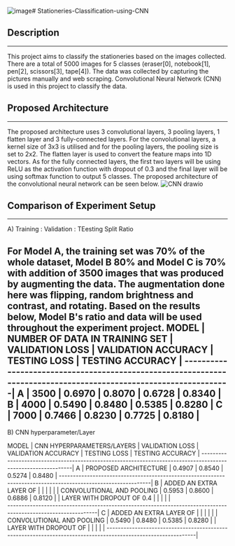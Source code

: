![image](https://github.com/eethiing/Stationeries-Classification/assets/85276977/5d4437cd-1b4d-4224-b336-7dcc86aa61c0)# Stationeries-Classification-using-CNN

## Description 
----------------------------------------------------------------------------------------------------------------------
This project aims to classify the stationeries based on the images collected. There are a total of 5000 images for 5 classes (eraser[0], notebook[1], pen[2], scissors[3], tape[4]). The data was collected by capturing the pictures manually and web scraping. Convolutional Neural Network (CNN) is used in this project to classify the data. 

## Proposed Architecture
----------------------------------------------------------------------------------------------------------------------
The proposed architecture uses 3 convolutional layers, 3 pooling layers, 1 flatten layer and 3 fully-connected layers. For the convolutional layers, a kernel size of 3x3 is utilised and for the pooling layers, the pooling size is set to 2x2. The flatten layer is used to convert the feature maps into 1D vectors. As for the fully connected layers, the first two layers will be using ReLU as the activation function with dropout of 0.3 and the final layer will be using softmax function to output 5 classes. The proposed architecture of the convolutional neural network can be seen below.
![CNN drawio](https://github.com/eethiing/Stationeries-Classification/assets/85276977/a4c8e20c-c0b6-476a-a571-1f0a3e187816)

## Comparison of Experiment Setup
----------------------------------------------------------------------------------------------------------------------
A) Training : Validation : TEesting Split Ratio

For Model A, the training set was 70% of the whole dataset, Model B 80% and Model C is 70% with addition of 3500 images that was produced by augmenting the data. The augmentation done here was flipping, random brightness and contrast, and rotating. Based on the results below, Model B's ratio and data will be used throughout the experiment project. 
MODEL | NUMBER OF DATA IN TRAINING SET | VALIDATION LOSS | VALIDATION ACCURACY | TESTING LOSS |	TESTING ACCURACY |
-----------------------------------------------------------------------------------------------------------------|
A	    | 3500	                         |     0.6970      |        0.8070	     |    0.6728	  |     0.8340       |
B	    | 4000	                         |     0.5490      |        0.8480	     |    0.5385	  |     0.8280       |
C	    | 7000	                         |     0.7466	     |        0.8230	     |    0.7725	  |     0.8180       |
----------------------------------------------------------------------------------------------------------------------

B) CNN hyperparameter/Layer

MODEL	| CNN HYPERPARAMETERS/LAYERS | VALIDATION LOSS | VALIDATION ACCURACY	| TESTING LOSS | TESTING ACCURACY |
--------------------------------------------------------------------------------------------------------------|
A	    | PROPOSED ARCHITECTURE	     |     0.4907	     |       0.8540	        |    0.5274	   |      0.8480      |
--------------------------------------------------------------------------------------------------------------|
B	    | ADDED AN EXTRA LAYER OF    |                 |                      |              |                  |
      | CONVOLUTIONAL AND POOLING  |    0.5953       |       0.8600	        |    0.6886	   |      0.8120      |
      | LAYER WITH DROPOUT OF 0.4	 |                 |                      |              |                  |	
--------------------------------------------------------------------------------------------------------------|
C     |	ADDED AN EXTRA LAYER OF    |                 |                      |              |                  |
      | CONVOLUTIONAL AND POOLING  |     0.5490      |       0.8480	        |    0.5385	   |    	0.8280      |
      | LAYER WITH DROPOUT OF      |                 |                      |              |                  |
--------------------------------------------------------------------------------------------------------------|




